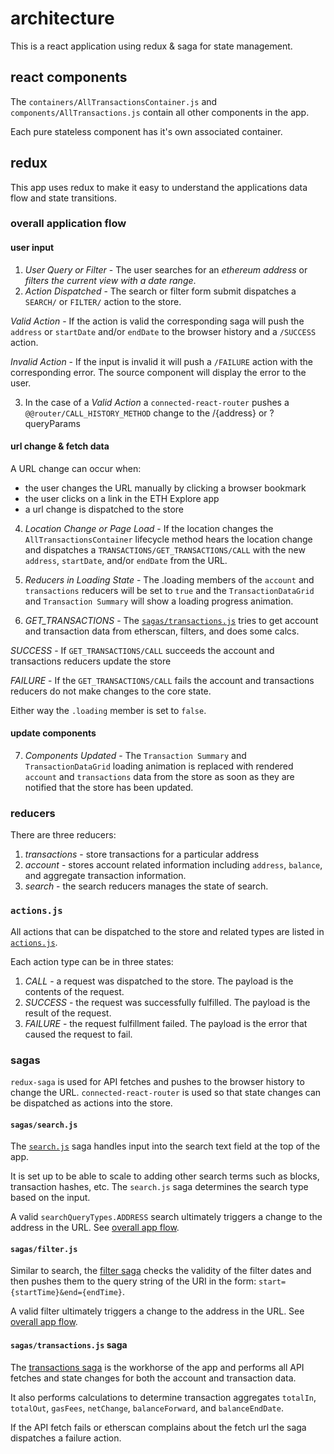 # architecture

This is a react application using redux & saga for state management.

## react components

The `containers/AllTransactionsContainer.js` and `components/AllTransactions.js` contain all other components in the app.

Each pure stateless component has it's own associated container.

## redux

This app uses redux to make it easy to understand the applications data flow and state transitions.

### overall application flow

#### user input

1. _User Query or Filter_ - The user searches for an _ethereum address_ or _filters the current view with a date range_.
2. _Action Dispatched_ - The search or filter form submit dispatches a `SEARCH/` or `FILTER/` action to the store.

_Valid Action_ - If the action is valid the corresponding saga will push the `address` or `startDate` and/or `endDate` to the browser history and a `/SUCCESS` action.

_Invalid Action_ - If the input is invalid it will push a `/FAILURE` action with the corresponding error. The source component will display the error to the user.

3. In the case of a _Valid Action_ a `connected-react-router` pushes a `@@router/CALL_HISTORY_METHOD` change to the /{address} or ?queryParams

#### url change & fetch data

A URL change can occur when:

- the user changes the URL manually by clicking a browser bookmark
- the user clicks on a link in the ETH Explore app
- a url change is dispatched to the store

4. _Location Change or Page Load_ - If the location changes the `AllTransactionsContainer` lifecycle method hears the location change and dispatches a `TRANSACTIONS/GET_TRANSACTIONS/CALL` with the new `address`, `startDate`, and/or `endDate` from the URL.

5. _Reducers in Loading State_ - The .loading members of the `account` and `transactions` reducers will be set to `true` and the `TransactionDataGrid` and `Transaction Summary` will show a loading progress animation.

6. _GET_TRANSACTIONS_ - The [`sagas/transactions.js`](https://github.com/crusyn/eth-explore#sagastransactionsjs-saga) tries to get account and transaction data from etherscan, filters, and does some calcs.

_SUCCESS_ - If `GET_TRANSACTIONS/CALL` succeeds the account and transactions reducers update the store

_FAILURE_ - If the `GET_TRANSACTIONS/CALL` fails the account and transactions reducers do not make changes to the core state.

Either way the `.loading` member is set to `false`.

#### update components

7. _Components Updated_ - The `Transaction Summary` and `TransactionDataGrid` loading animation is replaced with rendered `account` and `transactions` data from the store as soon as they are notified that the store has been updated.

### reducers

There are three reducers:

1. _transactions_ - store transactions for a particular address
2. _account_ - stores account related information including `address`, `balance`, and aggregate transaction information.
3. _search_ - the search reducers manages the state of search.

### `actions.js`

All actions that can be dispatched to the store and related types are listed in [`actions.js`](actions.js).

Each action type can be in three states:

1. _CALL_ - a request was dispatched to the store. The payload is the contents of the request.
2. _SUCCESS_ - the request was successfully fulfilled. The payload is the result of the request.
3. _FAILURE_ - the request fulfillment failed. The payload is the error that caused the request to fail.

### sagas

`redux-saga` is used for API fetches and pushes to the browser history to change the URL. `connected-react-router` is used so that state changes can be dispatched as actions into the store.

#### `sagas/search.js`

The [`search.js`](sagas/search.js) saga handles input into the search text field at the top of the app.

It is set up to be able to scale to adding other search terms such as blocks, transaction hashes, etc. The `search.js` saga determines the search type based on the input.

A valid `searchQueryTypes.ADDRESS` search ultimately triggers a change to the address in the URL. See [overall app flow](#overall-application-flow).

#### `sagas/filter.js`

Similar to search, the [filter saga](sagas/filter.js) checks the validity of the filter dates and then pushes them to the query string of the URI in the form: `start={startTime}&end={endTime}`.

A valid filter ultimately triggers a change to the address in the URL. See [overall app flow](#overall-application-flow).

#### `sagas/transactions.js` saga

The [transactions saga](sagas/transactions.js) is the workhorse of the app and performs all API fetches and state changes for both the account and transaction data.

It also performs calculations to determine transaction aggregates `totalIn`, `totalOut`, `gasFees`, `netChange`, `balanceForward`, and `balanceEndDate`.

If the API fetch fails or etherscan complains about the fetch url the saga dispatches a failure action.
